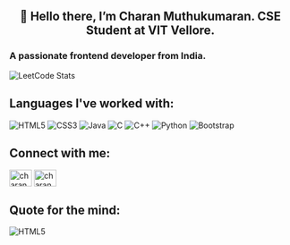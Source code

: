 <div><h2 align="center">👋 Hello there, I’m Charan Muthukumaran. CSE Student at VIT Vellore.</h2>
<h3>A passionate frontend developer from India.</h3></div>
                                                                                
<img align="center" src="https://leetcode.card.workers.dev/?username=Charan_m&theme=dark" alt="LeetCode Stats"/>

## Languages I've worked with:
![HTML5](https://img.shields.io/badge/html5-%23E34F26.svg?style=for-the-badge&logo=html5&logoColor=white) ![CSS3](https://img.shields.io/badge/css3-%231572B6.svg?style=for-the-badge&logo=css3&logoColor=white) ![Java](https://img.shields.io/badge/java-%23ED8B00.svg?style=for-the-badge&logo=java&logoColor=white) ![C](https://img.shields.io/badge/c-%2300599C.svg?style=for-the-badge&logo=c&logoColor=white) ![C++](https://img.shields.io/badge/c++-%2300599C.svg?style=for-the-badge&logo=c%2B%2B&logoColor=white) ![Python](https://img.shields.io/badge/python-3670A0?style=for-the-badge&logo=python&logoColor=ffdd54) ![Bootstrap](https://img.shields.io/badge/bootstrap-%23563D7C.svg?style=for-the-badge&logo=bootstrap&logoColor=white)

## Connect with me:
<p align="left">
<a href="https://linkedin.com/in/charan-muthukumaran-266412244" target="blank"><img align="center" src="https://raw.githubusercontent.com/rahuldkjain/github-profile-readme-generator/master/src/images/icons/Social/linked-in-alt.svg" alt="charan muthukumaran" height="30" width="40" /></a>
<a href="https://instagram.com/charan._.m" target="blank"><img align="center" src="https://raw.githubusercontent.com/rahuldkjain/github-profile-readme-generator/master/src/images/icons/Social/instagram.svg" alt="charan._.m" height="30" width="40" /></a>
</p>

## Quote for the mind:
![HTML5](https://quotes-github-readme.vercel.app/api?type=horizontal&theme=tokyonight)
<!---
- 👀 I’m interested in ...
- 🌱 I’m currently learning ...
- 💞️ I’m looking to collaborate on ...
- 📫 How to reach me ...
Charan-M22/Charan-M22 is a ✨ special ✨ repository because its `README.md` (this file) appears on your GitHub profile.
You can click the Preview link to take a look at your changes.
--->
